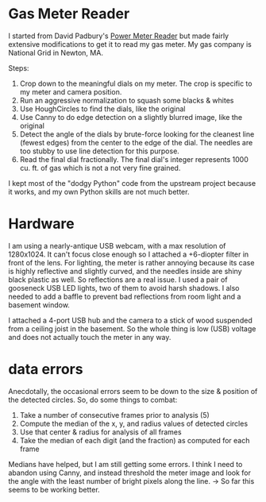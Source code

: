 # Gas Meter Reader

I started from David Padbury's [Power Meter Reader](https://github.com/davidpadbury/power-meter-reader) but made fairly extensive modifications to get it to read my gas meter. My gas company is National Grid in Newton, MA.

Steps:
1. Crop down to the meaningful dials on my meter. The crop is specific to my meter and camera position.
2. Run an aggressive normalization to squash some blacks & whites
3. Use HoughCircles to find the dials, like the original
4. Use Canny to do edge detection on a slightly blurred image, like the original
5. Detect the angle of the dials by brute-force looking for the cleanest line (fewest edges) from the center to the edge of the dial. The needles are too stubby to use line detection for this purpose.
6. Read the final dial fractionally. The final dial's integer represents 1000 cu. ft. of gas which is not a not very fine grained.

I kept most of the "dodgy Python" code from the upstream project because it works, and my own Python skills are not much better.

# Hardware

I am using a nearly-antique USB webcam, with a max resolution of 1280x1024. It can't focus close enough so I attached a +6-diopter filter in front of the lens.
For lighting, the meter is rather annoying because its case is highly reflective and slightly curved, and the needles inside are shiny black plastic as well. So reflections are a real issue. I used a pair of gooseneck USB LED lights, two of them to avoid harsh shadows. I also needed to add a baffle to prevent bad reflections from room light and a basement window.

I attached a 4-port USB hub and the camera to a stick of wood suspended from a ceiling joist in the basement. So the whole thing is low (USB) voltage and does not actually touch the meter in any way.

# data errors
Anecdotally, the occasional errors seem to be down to the size & position of the detected circles. So, do some things to combat:
1. Take a number of consecutive frames prior to analysis (5)
1. Compute the median of the x, y, and radius values of detected circles
1. Use that center & radius for analysis of all frames
1. Take the median of each digit (and the fraction) as computed for each frame

Medians have helped, but I am still getting some errors. I think I need to abandon using Canny, and instead threshold the meter image and look for the angle with the least number of bright pixels along the line.
-> So far this seems to be working better.
